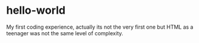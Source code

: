 # hello-world
My first coding experience, actually its not the very first one but HTML as a teenager was not the same level of complexity.
